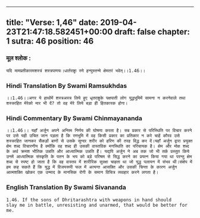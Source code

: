 
---
title: "Verse: 1,46"
date: 2019-04-23T21:47:18.582451+00:00
draft: false
chapter: 1
sutra: 46
position: 46
---
### मूल श्लोक :
```
यदि मामप्रतीकारमशस्त्रं शस्त्रपाणयः।धार्तराष्ट्रा रणे हन्युस्तन्मे क्षेमतरं भवेत्।।1.46।।

```

### Hindi Translation By Swami Ramsukhdas
```
।।1.46।।अगर ये हाथोंमें शस्त्रअस्त्र लिये हुए धृतराष्ट्रके पक्षपाती लोग युद्धभूमिमें सामना न करनेवाले तथा शस्त्ररहित मेरेको मार भी दें? तो वह मेरे लिये बड़ा ही हितकारक होगा।

```

### Hindi Commentary By Swami Chinmayananda
```
।।1.46।। यहाँ अर्जुन अपने अन्तिम निर्णय की घोषणा करता है। सब प्रकार से परिस्थिति पर विचार करने पर उसे यही उचित जान पड़ता है कि रणभूमि में वह किसी प्रकार का प्रतिकार न करे चाहें कौरव उसे शस्त्ररहित जानकर सैकड़ों बाणों से उसके सुन्दर शरीर को हरिण की तरह विद्ध कर दें।यहाँ अर्जुन द्वारा प्रयुक्त क्षेम शब्द विचारणीय है क्योंकि वह शब्द ही उसकी वास्तविक मनस्थिति का परिचायक है। क्षेम और मोक्ष शब्द के अर्थ क्रमश भौतिक उन्नति और आध्यात्मिक उन्नति हैं। यद्यपि अर्जुन ने अब तक जो भी तर्क प्रस्तुत किये उनमें आध्यात्मिक संस्कृति के पतन के भय को बड़े परिश्रम से सिद्ध करने का प्रयत्न किया गया था परन्तु क्षेम शब्द से स्पष्ट हो जाता है कि वह वास्तव में शारीरिक सुरक्षा चाहता था जो युद्ध पलायन में संभव थी।संक्षेप में हम कह सकते हैं कि युद्ध में विजयरूपी फल में अत्यन्त आसक्ति और उसकी चिन्ता के कारण अर्जुन आत्मशक्ति खोकर एक उन्माद के मानसिक रोगी के समान विचित्र व्यवहार करने लगता है।

```

### English Translation By Swami  Sivananda
```
1.46. If the sons of Dhritarashtra with weapons in hand should
slay me in battle, unresisting and unarmed, that would be better for me.

```

